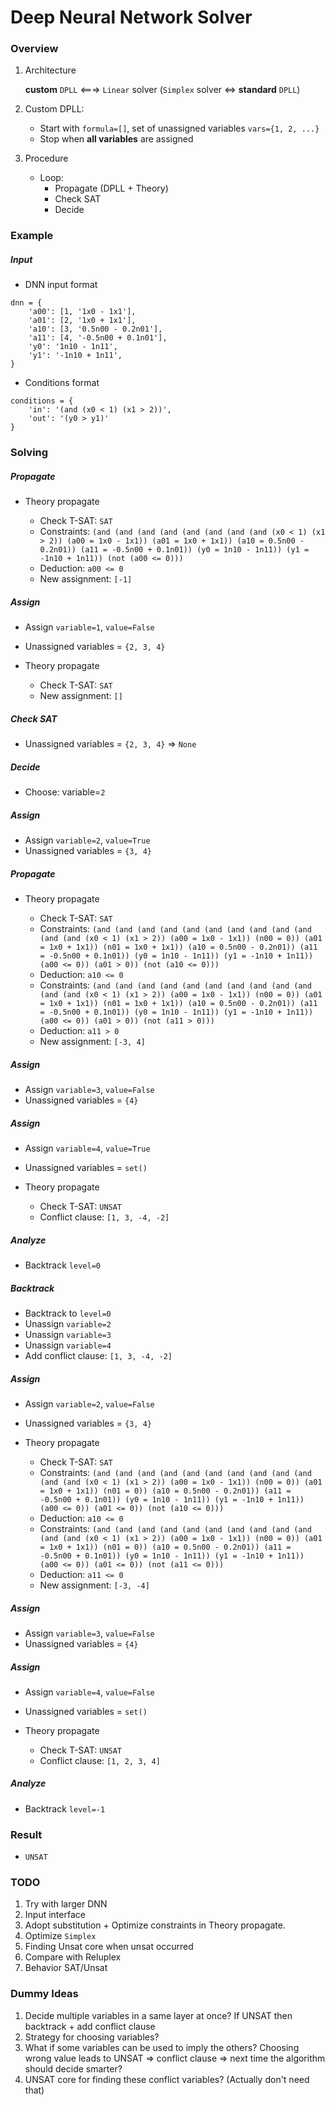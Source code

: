 # Deep Neural Network Solver

### Overview

1. Architecture
    
    **custom** `DPLL` <===> `Linear` solver (`Simplex` solver <=> **standard** `DPLL`)

2. Custom DPLL:
    - Start with `formula=[]`, set of unassigned variables `vars={1, 2, ...}`
    - Stop when **all variables** are assigned

3. Procedure

    - Loop:
        - Propagate (DPLL + Theory)
        - Check SAT
        - Decide

### Example

##### Input

- DNN input format
```
dnn = {
    'a00': [1, '1x0 - 1x1'],
    'a01': [2, '1x0 + 1x1'],
    'a10': [3, '0.5n00 - 0.2n01'],
    'a11': [4, '-0.5n00 + 0.1n01'],
    'y0': '1n10 - 1n11',
    'y1': '-1n10 + 1n11',
}
```
- Conditions format
```
conditions = {
    'in': '(and (x0 < 1) (x1 > 2))',
    'out': '(y0 > y1)'
}
```

### Solving

##### Propagate

- Theory propagate

    - Check T-SAT: `SAT`
    - Constraints: `(and (and (and (and (and (and (and (and (x0 < 1) (x1 > 2)) (a00 = 1x0 - 1x1)) (a01 = 1x0 + 1x1)) (a10 = 0.5n00 - 0.2n01)) (a11 = -0.5n00 + 0.1n01)) (y0 = 1n10 - 1n11)) (y1 = -1n10 + 1n11)) (not (a00 <= 0)))`
    - Deduction: `a00 <= 0`
    - New assignment: `[-1]`

##### Assign

- Assign `variable=1`, `value=False`
- Unassigned variables = `{2, 3, 4}`


- Theory propagate

    - Check T-SAT: `SAT`
    - New assignment: `[]`

##### Check SAT

- Unassigned variables = `{2, 3, 4}` => `None`

##### Decide

- Choose: variable=`2`

##### Assign

- Assign `variable=2`, `value=True`
- Unassigned variables = `{3, 4}`

##### Propagate

- Theory propagate

    - Check T-SAT: `SAT`
    - Constraints: `(and (and (and (and (and (and (and (and (and (and (and (and (x0 < 1) (x1 > 2)) (a00 = 1x0 - 1x1)) (n00 = 0)) (a01 = 1x0 + 1x1)) (n01 = 1x0 + 1x1)) (a10 = 0.5n00 - 0.2n01)) (a11 = -0.5n00 + 0.1n01)) (y0 = 1n10 - 1n11)) (y1 = -1n10 + 1n11)) (a00 <= 0)) (a01 > 0)) (not (a10 <= 0)))`
    - Deduction: `a10 <= 0`
    - Constraints: `(and (and (and (and (and (and (and (and (and (and (and (and (x0 < 1) (x1 > 2)) (a00 = 1x0 - 1x1)) (n00 = 0)) (a01 = 1x0 + 1x1)) (n01 = 1x0 + 1x1)) (a10 = 0.5n00 - 0.2n01)) (a11 = -0.5n00 + 0.1n01)) (y0 = 1n10 - 1n11)) (y1 = -1n10 + 1n11)) (a00 <= 0)) (a01 > 0)) (not (a11 > 0)))`
    - Deduction: `a11 > 0`
    - New assignment: `[-3, 4]`

##### Assign

- Assign `variable=3`, `value=False`
- Unassigned variables = `{4}`

##### Assign

- Assign `variable=4`, `value=True`
- Unassigned variables = `set()`

- Theory propagate

    - Check T-SAT: `UNSAT`
    - Conflict clause: `[1, 3, -4, -2]`

##### Analyze

- Backtrack `level=0`

##### Backtrack

- Backtrack to `level=0`
- Unassign `variable=2`
- Unassign `variable=3`
- Unassign `variable=4`
- Add conflict clause: `[1, 3, -4, -2]`

##### Assign

- Assign `variable=2`, `value=False`
- Unassigned variables = `{3, 4}`

- Theory propagate

    - Check T-SAT: `SAT`
    - Constraints: `(and (and (and (and (and (and (and (and (and (and (and (and (x0 < 1) (x1 > 2)) (a00 = 1x0 - 1x1)) (n00 = 0)) (a01 = 1x0 + 1x1)) (n01 = 0)) (a10 = 0.5n00 - 0.2n01)) (a11 = -0.5n00 + 0.1n01)) (y0 = 1n10 - 1n11)) (y1 = -1n10 + 1n11)) (a00 <= 0)) (a01 <= 0)) (not (a10 <= 0)))`
    - Deduction: `a10 <= 0`
    - Constraints: `(and (and (and (and (and (and (and (and (and (and (and (and (x0 < 1) (x1 > 2)) (a00 = 1x0 - 1x1)) (n00 = 0)) (a01 = 1x0 + 1x1)) (n01 = 0)) (a10 = 0.5n00 - 0.2n01)) (a11 = -0.5n00 + 0.1n01)) (y0 = 1n10 - 1n11)) (y1 = -1n10 + 1n11)) (a00 <= 0)) (a01 <= 0)) (not (a11 <= 0)))`
    - Deduction: `a11 <= 0`
    - New assignment: `[-3, -4]`

##### Assign

- Assign `variable=3`, `value=False`
- Unassigned variables = `{4}`

##### Assign

- Assign `variable=4`, `value=False`
- Unassigned variables = `set()`

- Theory propagate

    - Check T-SAT: `UNSAT`
    - Conflict clause: `[1, 2, 3, 4]`

##### Analyze

- Backtrack `level=-1`

### Result

- `UNSAT`




### TODO

1. Try with larger DNN
2. Input interface
3. Adopt substitution + Optimize constraints in Theory propagate.
4. Optimize `Simplex`
5. Finding Unsat core when unsat occurred
6. Compare with Reluplex
7. Behavior SAT/Unsat


### Dummy Ideas

1. Decide multiple variables in a same layer at once? If UNSAT then backtrack + add conflict clause
2. Strategy for choosing variables?
3. What if some variables can be used to imply the others? Choosing wrong value leads to UNSAT => conflict clause => next time the algorithm should decide smarter?
4. UNSAT core for finding these conflict variables? (Actually don't need that)